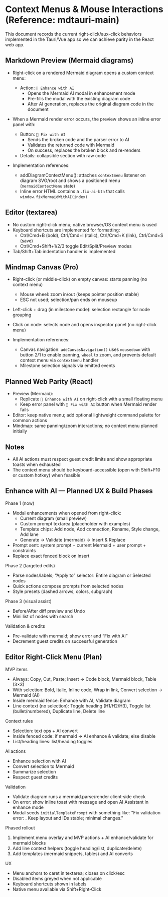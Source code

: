 # Context Menus & Mouse Interactions (Reference: mdtauri-main)

This document records the current right-click/aux-click behaviors implemented in the Tauri/Vue app so we can achieve parity in the React web app.

## Markdown Preview (Mermaid diagrams)

- Right-click on a rendered Mermaid diagram opens a custom context menu:
  - Action: `🤖 Enhance with AI`
    - Opens the Mermaid AI modal in enhancement mode
    - Pre-fills the modal with the existing diagram code
    - After AI generation, replaces the original diagram code in the document

- When a Mermaid render error occurs, the preview shows an inline error panel with:
  - Button: `🤖 Fix with AI`
    - Sends the broken code and the parser error to AI
    - Validates the returned code with Mermaid
    - On success, replaces the broken block and re-renders
  - Details: collapsible section with raw code

- Implementation references:
  - addDiagramContextMenu(): attaches `contextmenu` listener on diagram SVG/root and shows a positioned menu (`mermaidContextMenu` state)
  - Inline error HTML contains a `.fix-ai-btn` that calls `window.fixMermaidWithAI(index)`

## Editor (textarea)

- No custom right-click menu; native browser/OS context menu is used
- Keyboard shortcuts are implemented for formatting:
  - Ctrl/Cmd+B (bold), Ctrl/Cmd+I (italic), Ctrl/Cmd+K (link), Ctrl/Cmd+S (save)
  - Ctrl/Cmd+Shift+1/2/3 toggle Edit/Split/Preview modes
- Tab/Shift+Tab indentation handler is implemented

## Mindmap Canvas (Pro)

- Right-click (or middle-click) on empty canvas: starts panning (no context menu)
  - Mouse wheel: zoom in/out (keeps pointer position stable)
  - ESC not used; selection/pan ends on mouseup
- Left-click + drag (in milestone mode): selection rectangle for node grouping
- Click on node: selects node and opens inspector panel (no right-click menu)

- Implementation references:
  - Canvas navigation: `addCanvasNavigation()` uses `mousedown` with button 2/1 to enable panning, `wheel` to zoom, and prevents default context menu via `contextmenu` handler
  - Milestone selection signals via emitted events

## Planned Web Parity (React)

- Preview (Mermaid):
  - Replicate `🤖 Enhance with AI` on right-click with a small floating menu
  - Keep error panel with `🤖 Fix with AI` button when Mermaid render fails
- Editor: keep native menu; add optional lightweight command palette for common actions
- Mindmap: same panning/zoom interactions; no context menu planned initially

## Notes

- All AI actions must respect guest credit limits and show appropriate toasts when exhausted
- The context menu should be keyboard-accessible (open with Shift+F10 or custom hotkey) when feasible


## Enhance with AI — Planned UX & Build Phases

Phase 1 (now)
- Modal enhancements when opened from right-click:
  - Current diagram (small preview)
  - Custom prompt textarea (placeholder with examples)
  - Template chips: Add node, Add connection, Rename, Style change, Add lane
  - Generate → Validate (mermaid) → Insert & Replace
- Prompt sent: system prompt + current Mermaid + user prompt + constraints
- Replace exact fenced block on insert

Phase 2 (targeted edits)
- Parse nodes/labels; “Apply to” selector: Entire diagram or Selected nodes
- Quick actions compose prompts from selected nodes
- Style presets (dashed arrows, colors, subgraph)

Phase 3 (visual assist)
- Before/After diff preview and Undo
- Mini list of nodes with search

Validation & credits
- Pre-validate with mermaid; show error and “Fix with AI”
- Decrement guest credits on successful generation


## Editor Right‑Click Menu (Plan)

MVP items
- Always: Copy, Cut, Paste; Insert → Code block, Mermaid block, Table (3×3)
- With selection: Bold, Italic, Inline code, Wrap in link, Convert selection → Mermaid (AI)
- Inside mermaid fence: Enhance with AI, Validate diagram
- Line context (no selection): Toggle heading (H1/H2/H3), Toggle list (bullet/numbered), Duplicate line, Delete line

Context rules
- Selection: text ops + AI convert
- Inside fenced code: if mermaid → AI enhance & validate; else disable
- List/heading lines: list/heading toggles

AI actions
- Enhance selection with AI
- Convert selection to Mermaid
- Summarize selection
- Respect guest credits

Validation
- Validate diagram runs a mermaid.parse/render client‑side check
- On error: show inline toast with message and open AI Assistant in enhance mode
- Modal seeds `initialTemplatePrompt` with something like:
  "Fix validation error: <message>. Keep layout and IDs stable; minimal changes."

Phased rollout
1) Implement menu overlay and MVP actions + AI enhance/validate for mermaid blocks
2) Add line context helpers (toggle heading/list, duplicate/delete)
3) Add templates (mermaid snippets, tables) and AI converts

UX
- Menu anchors to caret in textarea; closes on click/esc
- Disabled items greyed when not applicable
- Keyboard shortcuts shown in labels
- Native menu available via Shift+Right‑Click

